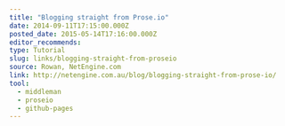 ```yaml
---
title: "Blogging straight from Prose.io"
date: 2014-09-11T17:15:00.000Z
posted_date: 2015-05-14T17:16:00.000Z
editor_recommends:
type: Tutorial
slug: links/blogging-straight-from-proseio
source: Rowan, NetEngine.com
link: http://netengine.com.au/blog/blogging-straight-from-prose-io/
tool:
  - middleman
  - proseio
  - github-pages
---
```





